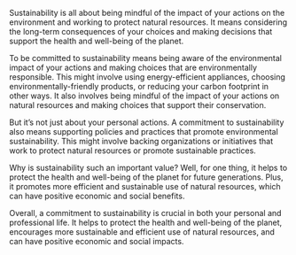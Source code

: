 Sustainability is all about being mindful of the impact of your actions on the environment and working to protect natural resources. It means considering the long-term consequences of your choices and making decisions that support the health and well-being of the planet.

To be committed to sustainability means being aware of the environmental impact of your actions and making choices that are environmentally responsible. This might involve using energy-efficient appliances, choosing environmentally-friendly products, or reducing your carbon footprint in other ways. It also involves being mindful of the impact of your actions on natural resources and making choices that support their conservation.

But it’s not just about your personal actions. A commitment to sustainability also means supporting policies and practices that promote environmental sustainability. This might involve backing organizations or initiatives that work to protect natural resources or promote sustainable practices.

Why is sustainability such an important value? Well, for one thing, it helps to protect the health and well-being of the planet for future generations. Plus, it promotes more efficient and sustainable use of natural resources, which can have positive economic and social benefits.

Overall, a commitment to sustainability is crucial in both your personal and professional life. It helps to protect the health and well-being of the planet, encourages more sustainable and efficient use of natural resources, and can have positive economic and social impacts.